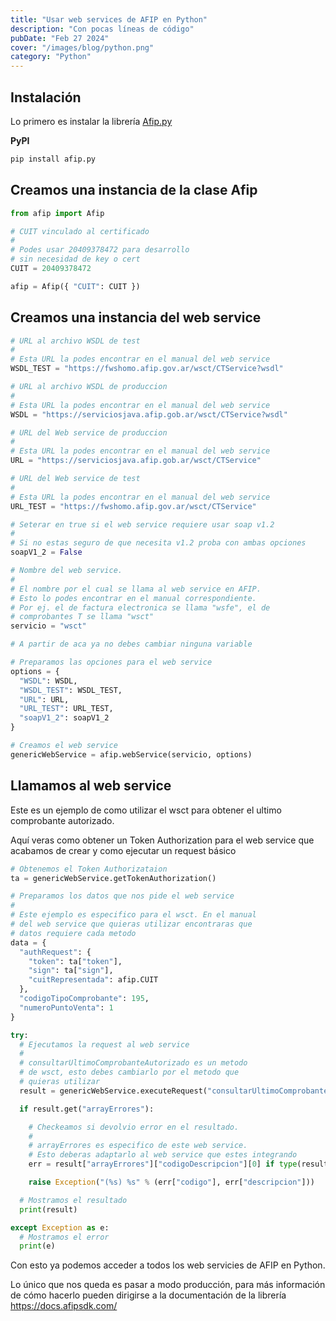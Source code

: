 ```yaml
---
title: "Usar web services de AFIP en Python"
description: "Con pocas líneas de código"
pubDate: "Feb 27 2024"
cover: "/images/blog/python.png"
category: "Python"
---
```


## Instalación

Lo primero es instalar la librería [Afip.py](https://github.com/AfipSDK/afip.py)

**PyPI**

```bash
pip install afip.py
```

## Creamos una instancia de la clase Afip

```python
from afip import Afip

# CUIT vinculado al certificado
#
# Podes usar 20409378472 para desarrollo
# sin necesidad de key o cert
CUIT = 20409378472

afip = Afip({ "CUIT": CUIT })
```

## Creamos una instancia del web service

```python
# URL al archivo WSDL de test
#
# Esta URL la podes encontrar en el manual del web service
WSDL_TEST = "https://fwshomo.afip.gov.ar/wsct/CTService?wsdl"

# URL al archivo WSDL de produccion
#
# Esta URL la podes encontrar en el manual del web service
WSDL = "https://serviciosjava.afip.gob.ar/wsct/CTService?wsdl"

# URL del Web service de produccion
#
# Esta URL la podes encontrar en el manual del web service
URL = "https://serviciosjava.afip.gob.ar/wsct/CTService"

# URL del Web service de test
#
# Esta URL la podes encontrar en el manual del web service
URL_TEST = "https://fwshomo.afip.gov.ar/wsct/CTService"

# Seterar en true si el web service requiere usar soap v1.2
#
# Si no estas seguro de que necesita v1.2 proba con ambas opciones
soapV1_2 = False

# Nombre del web service.
#
# El nombre por el cual se llama al web service en AFIP.
# Esto lo podes encontrar en el manual correspondiente.
# Por ej. el de factura electronica se llama "wsfe", el de
# comprobantes T se llama "wsct"
servicio = "wsct"

# A partir de aca ya no debes cambiar ninguna variable

# Preparamos las opciones para el web service
options = {
  "WSDL": WSDL,
  "WSDL_TEST": WSDL_TEST,
  "URL": URL,
  "URL_TEST": URL_TEST,
  "soapV1_2": soapV1_2
}

# Creamos el web service
genericWebService = afip.webService(servicio, options)
```


## Llamamos al web service

Este es un ejemplo de como utilizar el wsct para obtener el ultimo comprobante autorizado.

Aquí veras como obtener un Token Authorization para el web service que acabamos de crear y como ejecutar un request básico


```python
# Obtenemos el Token Authorizataion
ta = genericWebService.getTokenAuthorization()

# Preparamos los datos que nos pide el web service
#
# Este ejemplo es especifico para el wsct. En el manual
# del web service que quieras utilizar encontraras que
# datos requiere cada metodo
data = {
  "authRequest": {
    "token": ta["token"],
    "sign": ta["sign"],
    "cuitRepresentada": afip.CUIT
  },
  "codigoTipoComprobante": 195,
  "numeroPuntoVenta": 1
}

try:
  # Ejecutamos la request al web service
  #
  # consultarUltimoComprobanteAutorizado es un metodo
  # de wsct, esto debes cambiarlo por el metodo que
  # quieras utilizar
  result = genericWebService.executeRequest("consultarUltimoComprobanteAutorizado", data)['consultarUltimoComprobanteAutorizadoReturn']

  if result.get("arrayErrores"):

    # Checkeamos si devolvio error en el resultado.
    #
    # arrayErrores es especifico de este web service.
    # Esto deberas adaptarlo al web service que estes integrando
    err = result["arrayErrores"]["codigoDescripcion"][0] if type(result["arrayErrores"]["codigoDescripcion"]) in (tuple, list) else result["arrayErrores"]["codigoDescripcion"]

    raise Exception("(%s) %s" % (err["codigo"], err["descripcion"])) 

  # Mostramos el resultado
  print(result)

except Exception as e:
  # Mostramos el error
  print(e)
```

Con esto ya podemos acceder a todos los web servicies de AFIP en Python.


Lo único que nos queda es pasar a modo producción, para más información de cómo hacerlo pueden dirigirse a la documentación de la librería https://docs.afipsdk.com/
